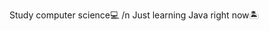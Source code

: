 Study computer science💻 /n
Just learning Java right now🏝️

<!---
JustSnapz/JustSnapz is a ✨ special ✨ repository because its `README.md` (this file) appears on your GitHub profile.
You can click the Preview link to take a look at your changes.
--->
